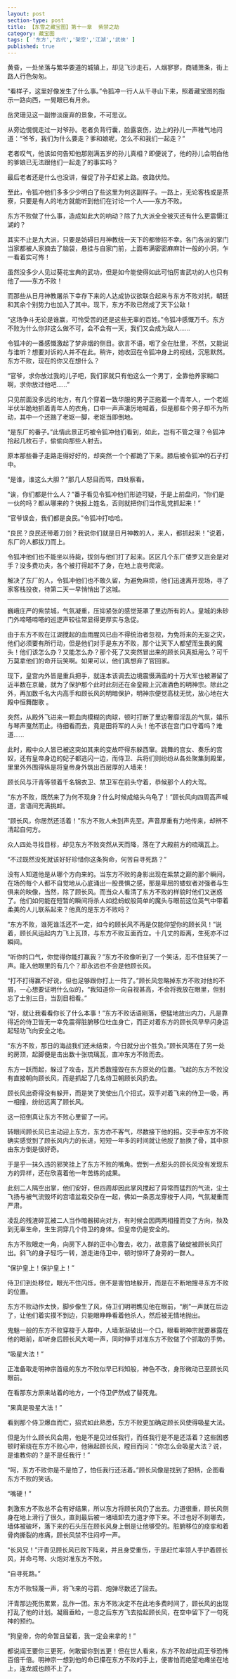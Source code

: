 ```yaml
---
layout: post
section-type: post
title: 【东雪之藏宝图】第十一章  紫禁之劫
category: 藏宝图
tags: [ '东方','古代','架空','江湖','武侠' ]
published: true
---
```

黄昏，一处坐落与繁华要道的城镇上，却见飞沙走石，人烟寥寥，商铺萧条，街上路人行色匆匆。

“看样子，这里好像发生了什么事。”令狐冲一行人从千寻山下来，照着藏宝图的指示一路向西，一晃眼已有月余。

岳灵珊见这一副惨淡废弃的景象，不可思议。

从旁边愰愰走过一对爷孙。老者负背行囊，脸露哀伤，边上的孙儿一声稚气地问道：“爷爷，我们为什么要走？爹和娘呢，怎么不和我们一起走？”

老者叹气，他该如何告知他那刚满五岁的孙儿真相？即便说了，他的孙儿会明白他的爹娘已无法跟他们一起走了的事实吗？

最后老者还是什么也没讲，催促了孙子赶紧上路。夜路伏险。

至此，令狐冲他们多多少少明白了些这里为何这副样子。一路上，无论客栈或是茶寮，只要是有人的地方就能听到他们在讨论一个人——东方不败。

东方不败做了什么事，造成如此大的响动？除了九大派全全被灭还有什么更震慑江湖的？

其实不止是九大派，只要是妨碍日月神教统一天下的都惨招不幸。各门各派的掌门当家都被人家摘去了脑袋，悬挂与自家门前，上面布满密密麻麻针一般的小洞，乍一看着实可怖！

虽然没多少人见过葵花宝典的武功，但是如今能使得如此可怕厉害武功的人也只有他了——东方不败！

而那些从日月神教屠杀下幸存下来的人达成协议欲联合起来与东方不败对抗，朝廷和其余个别势力也加入了其中。现下，东方不败已然成了天下公敌！

“这场争斗无论是谁赢，可怜受苦的还是这些无辜的百姓。”令狐冲感慨万千。东方不败为什么你非这么做不可，会不会有一天，我们又会成为敌人……

令狐冲的一番感慨激起了梦非烟的侧目。欲言不语，咽了全在肚里，不然，又能说与谁听？想要对诉的人并不在此。稍许，她收回在令狐冲身上的视线，沉思默然。东方不败，现在的你又在想什么？

“官爷，求你放过我的儿子吧，我们家就只有他这么一个男丁，全靠他养家糊口啊，求你放过他吧……”

只见前面没多远的地方，有几个穿着一致华服的男子正拖着一个青年人，一个老妪半伏半跪地抓着青年人的衣角，口中一声声凄厉地喊着，但是那些个男子却不为所动，其中一个还踹了老妪一脚，老妪当即倒地。

“是东厂的番子。”此情此景正巧被令狐冲他们看到，如此，岂有不管之理？令狐冲拾起几枚石子，偷偷向那些人射去。

原本那些番子走路走得好好的，却突然一个个都跪了下来。膝后被令狐冲的石子打中。

“是谁，谁这么大胆？”那几人怒目而骂，四处察看。

“诶，你们都是什么人？”番子看见令狐冲他们形迹可疑，于是上前盘问，“你们是一伙的吗？都从哪来的？快报上姓名，否则就把你们当作乱党抓起来！”

“官爷误会，我们都是良民。”令狐冲打哈哈。

“良民？良民还带着刀剑？我说你们就是日月神教的人，来人，都抓起来！”说着，东厂的人都拔刀而上。

令狐冲他们也不能坐以待毙，拔剑与他们打了起来。区区几个东厂偻罗又岂会是对手？没多费功夫，各个被打得起不了身，在地上哀号爬滚。

解决了东厂的人，令狐冲他们也不敢久留，为避免麻烦，他们迅速离开现场，寻了家客栈投夜，待第二天一早悄悄出了这城。
****

巍峨庄严的紫禁城，气氛凝重，压抑紧张的感觉笼罩了里边所有的人。皇城的朱砂门外啼嗒啼嗒的巡逻声较往常显得更厚实与急促。

由于东方不败在江湖搅起的血雨腥风已由不得统治者忽视，为免将来的无妄之灾，他们必须要有所行动，但是他们对手是东方不败，那个让天下人都望而生畏的魔头！他们该怎么办？又能怎么办？那个死了又突然冒出来的顾长风真抵用么？可千万莫拿他们的命开玩笑啊。如果可以，他们真想弃了官回家。

现下，皇宫内外皆是重兵把手，就连本该调去边境震慑满蛮的十万大军也被滞留了近半数在京畿，就为了保护那个此时此刻还在金銮殿上沉湎酒色的明神宗。除此之外，再加数千名大内高手和顾长风的明暗保护，明神宗便觉高枕无忧，放心地在大殿中恒舞酣歌 。

突然，从殿外飞进来一颗血肉模糊的肉球，顿时打断了里边奢靡淫乱的气氛，嬉乐与琴声戛然而止。待细看而去，竟是田将军的人头！他不该在宫门口守着吗？难道……

此时，殿中众人皆已被这突如其来的变故吓得东躲西窜。跳舞的宫女、奏乐的宫奴，还有皇帝身边的妃子都逃闪一边，而侍卫、兵将们则纷纷从各处聚集到殿里，里里外外围得纵是将皇帝身外筑出百层厚的人墙来！

顾长风与汗青等领着千名锦衣卫、禁卫军在前头守着，恭候那个人的大驾。

“东方不败，既然来了为何不现身？什么时候成缩头乌龟了！”顾长风向四周高声喊道，言语间充满挑衅。

“顾长风，你居然还活着！”东方不败人未到声先至。声音厚重有力地传来，却辨不清起自何方。

众人四处寻找目标，却见东方不败突然从天而降，落在了大殿前方的琉璃瓦上。

“不过既然没死就该好好珍惜你这条狗命，何苦自寻死路？”

没有人知道他是从哪个方向来的。当东方不败的身影出现在紫禁之巅的那个瞬间，在场的每个人都不自觉地从心底涌出一股畏惧之感，那是卑屈的蝼蚁者对强者与生俱来的映像，当然，除了顾长风。而当众人看清了东方不败的样貌时他们又迷惑了。他们如何能在短暂的瞬间将杀人如捻蚂蚁般简单的魔头与眼前这位英气中带着柔美的人儿联系起来？他真的是东方不败吗？

“东方不败，谁死谁活还不一定，如今的顾长风不再是仅能仰望你的顾长风！”说着，顾长风运起内力飞上瓦顶，与东方不败互面而立。十几丈的距离，生死亦不过瞬间。

“听你的口气，你觉得你能打赢我？”东方不败像听到了一个笑话，忍不住狂笑了一声。能入他眼里的有几个？却永远也不会是他顾长风。

“打不打得赢不好说，但也足够跟你打上一阵了。”顾长风忽略掉东方不败对他的不屑，一心想要证明什么似的，“我知道你一向自视甚高，不会将我放在眼里，但别忘了士别三日，当刮目相看。”

“好，就让我看看你长了什么本事！”东方不败话语刚落，便猛地放出内力，凡是靠得近的侍卫皆无一幸免震得脏腑移位吐血身亡，而正对着东方的顾长风早早闪身运起轻功飞向安全之地。

“东方不败，那日的海战我们还未结束，今日就分出个胜负。”顾长风落在了另一处的房顶，起脚便是击出数十张琉璃瓦，直冲东方不败而去。

东方一跃而起，躲过了攻击，瓦片悉数撞毁在东方原处的位置。飞起的东方不败没有直接朝向顾长风，而是抓起了几名侍卫朝顾长风扔去。

顾长风出奇得没有躲开，而是笑了笑使出几个招式，双手对着飞来的侍卫一吸，再一相撞，纷纷远离了顾长风。

这一招倒真让东方不败心里留了一问。

转眼间顾长风已主动迎上东方，东方亦不客气，尽数接下他的招。交手中东方不败确实感觉到了顾长风内力的长进，短短一年多的时间就让他脱了胎换了骨，其中原由东方倒是很好奇。

于是乎一抹久违的邪笑挂上了东方不败的嘴角。尝到一点甜头的顾长风没有发现东方的异样，还在欣喜着他一年苦练的成果。

此刻二人隔空出掌，他们安好，但四周却因此掌风搅起了异常而猛烈的气流，尘土飞扬与被气流毁坏的宫墙盆栽交杂在一起，佛如一条恶龙穿梭于人间，气氛凝重而严肃。

凌乱的残渣碎瓦被二人当作暗器掷向对方，有时候会因两两相撞而变了方向，殃及到无辜生命，生生洞穿几个侍卫的身体。但皇帝仍是安全的。

东方不败眼走一角，向房下人群的正中心瞥去，收力，故意露了破绽被顾长风打出。斜飞的身子轻巧一转，游走进侍卫中，顿时惊坏了身旁的一群人。

“保护皇上！保护皇上！”

侍卫们到处移位，眼光不住闪烁，倒不是害怕地躲开，而是在不断地搜寻东方不败的位置。

东方不败动作太快，脚步像生了风，侍卫们明明瞧见他在眼前，“刷”一声就在后边了，让他们着实摸不到边，只能眼睁睁看着他杀人，然后被无情地抛出。

鬼魅一般的东方不败穿梭于人群中，人墙渐渐破出一个口，眼看明神宗就要暴露在他的眼前，却听身后顾长风大喝一声，同时伸手对准东方不败做了个抓取的手势。

“吸星大法！”

正准备取走明神宗首级的东方不败似早已料知般，神色不改，身形微动已至顾长风眼前。

在看那东方原来站着的地方，一个侍卫俨然成了替死鬼。

“果真是吸星大法！”

看到那个侍卫爆血而亡，招式如此熟悉，东方不败更加确定顾长风使得吸星大法。

但是为什么顾长风会用，他是不是见过任我行，而任我行是不是还活着？这些困惑顿时萦绕在东方不败心中，他揪起顾长风，瞠目而问：“你怎么会吸星大法？说，是谁教你的？是不是任我行！”

“呵，东方不败你是不是怕了，怕任我行还活着。”顾长风像是找到了把柄，企图看东方不败的笑话。

“嘴硬！”

刺激东方不败总不会有好结果，所以东方将顾长风仍了出去。力道很重，顾长风侧身在地上滑行了很久，直到最后被一堵墙卸去力道才停下来。不过也好不到哪去，墙体被破坏，落下来的石头压在顾长风身上倒是让他够受的。脏腑移位的痉挛和着骨肉撕裂的疼痛，顾长风禁不住闷哼一声。

“长风兄！”汗青见顾长风已败下阵来，并且身受重伤，于是赶忙率领人手护着顾长风，并命弓弩、火炮对准东方不败。

“自寻死路。”

东方不败轻蔑一声，将飞来的弓箭、炮弹尽数还了回去。

汗青那边死伤累累，乱作一团。东方不败决定不在此地多费时间了，顾长风的出现打乱了他的计划。凝眉垂睑，一息之后东方飞去拾起顾长风，在空中留下了一句死神的预约。

“狗皇帝，你的命暂且留着，我一定会来拿的！”

都说阎王要你三更死，何敢留你到五更！但在世人看来，东方不败却比阎王爷恐怖百倍千倍。明神宗一想到他的命已攥在东方不败的手上，便害怕而绝望地瘫坐在地上，连龙威也顾不上了。
